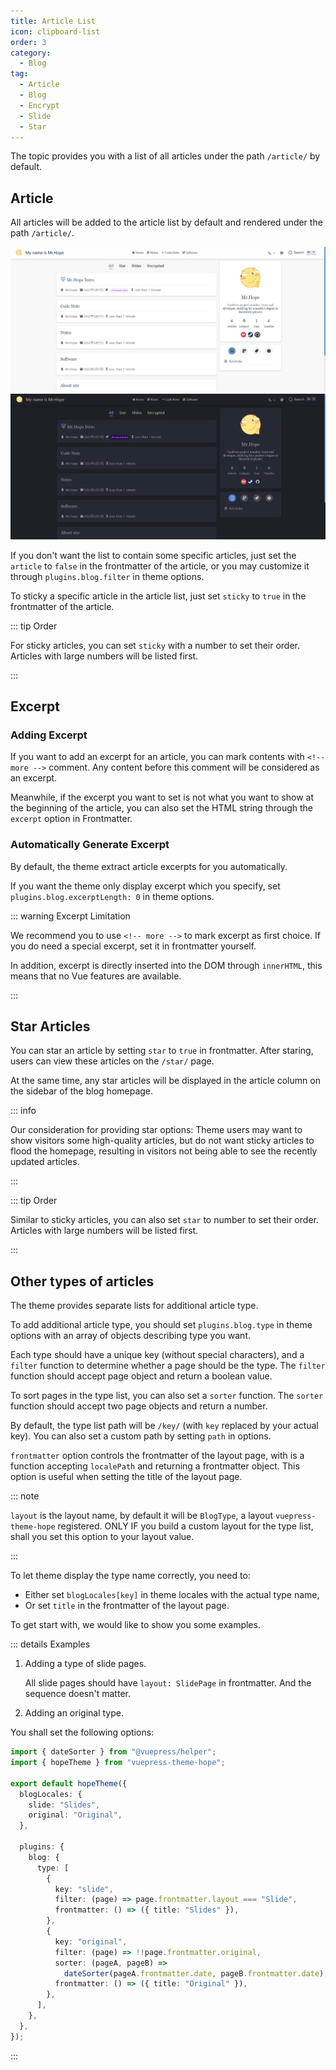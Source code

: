 ```yaml
---
title: Article List
icon: clipboard-list
order: 3
category:
  - Blog
tag:
  - Article
  - Blog
  - Encrypt
  - Slide
  - Star
---
```


The topic provides you with a list of all articles under the path `/article/` by default.

## Article

All articles will be added to the article list by default and rendered under the path `/article/`.

![Article list](./assets/article-list-light.png#light)
![Article list](./assets/article-list-dark.png#dark)

If you don't want the list to contain some specific articles, just set the `article` to `false` in the frontmatter of the article, or you may customize it through `plugins.blog.filter` in theme options.

To sticky a specific article in the article list, just set `sticky` to `true` in the frontmatter of the article.

::: tip Order

For sticky articles, you can set `sticky` with a number to set their order. Articles with large numbers will be listed first.

:::

## Excerpt

### Adding Excerpt

If you want to add an excerpt for an article, you can mark contents with `<!-- more -->` comment. Any content before this comment will be considered as an excerpt.

Meanwhile, if the excerpt you want to set is not what you want to show at the beginning of the article, you can also set the HTML string through the `excerpt` option in Frontmatter.

### Automatically Generate Excerpt

By default, the theme extract article excerpts for you automatically.

If you want the theme only display excerpt which you specify, set `plugins.blog.excerptLength: 0` in theme options.

::: warning Excerpt Limitation

We recommend you to use `<!-- more -->` to mark excerpt as first choice. If you do need a special excerpt, set it in frontmatter yourself.

In addition, excerpt is directly inserted into the DOM through `innerHTML`, this means that no Vue features are available.

:::

## Star Articles

You can star an article by setting `star` to `true` in frontmatter. After staring, users can view these articles on the `/star/` page.

At the same time, any star articles will be displayed in the article column on the sidebar of the blog homepage.

::: info

Our consideration for providing star options: Theme users may want to show visitors some high-quality articles, but do not want sticky articles to flood the homepage, resulting in visitors not being able to see the recently updated articles.

:::

::: tip Order

Similar to sticky articles, you can also set `star` to number to set their order. Articles with large numbers will be listed first.

:::

## Other types of articles <Badge text="Advanced" type="info" />

The theme provides separate lists for additional article type.

To add additional article type, you should set `plugins.blog.type` in theme options with an array of objects describing type you want.

Each type should have a unique key (without special characters), and a `filter` function to determine whether a page should be the type. The `filter` function should accept page object and return a boolean value.

To sort pages in the type list, you can also set a `sorter` function. The `sorter` function should accept two page objects and return a number.

By default, the type list path will be `/key/` (with `key` replaced by your actual key). You can also set a custom path by setting `path` in options.

`frontmatter` option controls the frontmatter of the layout page, with is a function accepting `localePath` and returning a frontmatter object. This option is useful when setting the title of the layout page.

::: note

`layout` is the layout name, by default it will be `BlogType`, a layout `vuepress-theme-hope` registered. ONLY IF you build a custom layout for the type list, shall you set this option to your layout value.

:::

To let theme display the type name correctly, you need to:

- Either set `blogLocales[key]` in theme locales with the actual type name,
- Or set `title` in the frontmatter of the layout page.

To get start with, we would like to show you some examples.

::: details Examples

1. Adding a type of slide pages.

   All slide pages should have `layout: SlidePage` in frontmatter. And the sequence doesn't matter.

1. Adding an original type.

You shall set the following options:

```ts twoslash title=".vuepress/theme.ts"
import { dateSorter } from "@vuepress/helper";
import { hopeTheme } from "vuepress-theme-hope";

export default hopeTheme({
  blogLocales: {
    slide: "Slides",
    original: "Original",
  },

  plugins: {
    blog: {
      type: [
        {
          key: "slide",
          filter: (page) => page.frontmatter.layout === "Slide",
          frontmatter: () => ({ title: "Slides" }),
        },
        {
          key: "original",
          filter: (page) => !!page.frontmatter.original,
          sorter: (pageA, pageB) =>
            dateSorter(pageA.frontmatter.date, pageB.frontmatter.date),
          frontmatter: () => ({ title: "Original" }),
        },
      ],
    },
  },
});
```

:::
